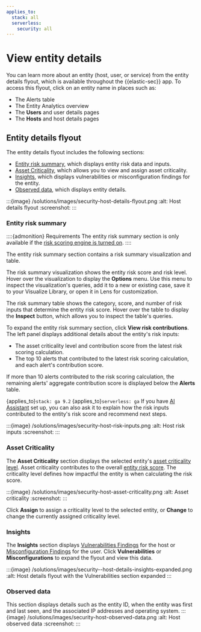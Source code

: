 ```yaml
---
applies_to:
  stack: all
  serverless:
    security: all
---
```


# View entity details

You can learn more about an entity (host, user, or service) from the entity details flyout, which is available throughout the {{elastic-sec}} app. To access this flyout, click on an entity name in places such as:

* The Alerts table
* The Entity Analytics overview
* The **Users** and user details pages
* The **Hosts** and host details pages

## Entity details flyout

The entity details flyout includes the following sections:

* [Entity risk summary](#entity-risk-summary), which displays entity risk data and inputs.
* [Asset Criticality](#asset-criticality), which allows you to view and assign asset criticality.
* [Insights](#insights), which displays vulnerabilities or misconfiguration findings for the entity.
* [Observed data](#observed-data), which displays entity details.

:::{image} /solutions/images/security-host-details-flyout.png
:alt: Host details flyout
:screenshot:
:::

### Entity risk summary

::::{admonition} Requirements
The entity risk summary section is only available if the [risk scoring engine is turned on](/solutions/security/advanced-entity-analytics/turn-on-risk-scoring-engine.md).
::::

The entity risk summary section contains a risk summary visualization and table.

The risk summary visualization shows the entity risk score and risk level. Hover over the visualization to display the **Options** menu. Use this menu to inspect the visualization's queries, add it to a new or existing case, save it to your Visualize Library, or open it in Lens for customization.

The risk summary table shows the category, score, and number of risk inputs that determine the entity risk score. Hover over the table to display the **Inspect** button, which allows you to inspect the table's queries.

To expand the entity risk summary section, click **View risk contributions**. The left panel displays additional details about the entity's risk inputs:

* The asset criticality level and contribution score from the latest risk scoring calculation.
* The top 10 alerts that contributed to the latest risk scoring calculation, and each alert's contribution score.

If more than 10 alerts contributed to the risk scoring calculation, the remaining alerts' aggregate contribution score is displayed below the **Alerts** table.

{applies_to}`stack: ga 9.2` {applies_to}`serverless: ga` If you have [AI Assistant](/solutions/security/ai/ai-assistant.md) set up, you can also ask it to explain how the risk inputs contributed to the entity's risk score and recommend next steps.

:::{image} /solutions/images/security-host-risk-inputs.png
:alt: Host risk inputs
:screenshot:
:::

### Asset Criticality

The **Asset Criticality** section displays the selected entity's [asset criticality level](/solutions/security/advanced-entity-analytics/asset-criticality.md). Asset criticality contributes to the overall [entity risk score](/solutions/security/advanced-entity-analytics/entity-risk-scoring.md). The criticality level defines how impactful the entity is when calculating the risk score.

:::{image} /solutions/images/security-host-asset-criticality.png
:alt: Asset criticality
:screenshot:
:::

Click **Assign** to assign a criticality level to the selected entity, or **Change** to change the currently assigned criticality level.

### Insights

The **Insights** section displays [Vulnerabilities Findings](/solutions/security/cloud/findings-page-3.md) for the host or [Misconfiguration Findings](/solutions/security/cloud/findings-page.md) for the user. Click **Vulnerabilities** or **Misconfigurations** to expand the flyout and view this data.

:::{image} /solutions/images/security--host-details-insights-expanded.png
:alt: Host details flyout with the Vulnerabilities section expanded
:::

### Observed data

This section displays details such as the entity ID, when the entity was first and last seen, and the associated IP addresses and operating system.
:::{image} /solutions/images/security-host-observed-data.png
:alt: Host observed data
:screenshot:
:::